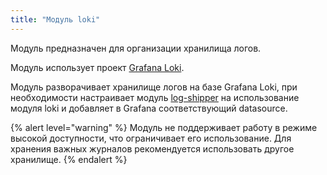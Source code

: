 ```yaml
---
title: "Модуль loki"
---
```


Модуль предназначен для организации хранилища логов.

Модуль использует проект [Grafana Loki](https://grafana.com/oss/loki/).

Модуль разворачивает хранилище логов на базе Grafana Loki, при необходимости настраивает модуль [log-shipper](../460-log-shipper/) на использование 
модуля loki и добавляет в Grafana соответствующий datasource.

{% alert level="warning" %}
Модуль не поддерживает работу в режиме высокой доступности, что ограничивает его использование. Для хранения важных журналов рекомендуется использовать другое хранилище.
{% endalert %}

